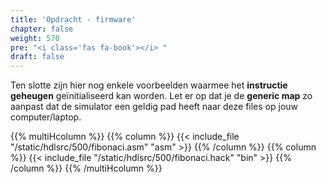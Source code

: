 ```yaml
---
title: 'Opdracht - firmware'
chapter: false
weight: 570
pre: "<i class='fas fa-book'></i> "
draft: false
---
```


Ten slotte zijn hier nog enkele voorbeelden waarmee het **instructie geheugen** geïnitialiseerd kan worden. Let er op dat je de **generic map** zo aanpast dat de simulator een geldig pad heeft naar deze files op jouw computer/laptop.

{{% multiHcolumn %}}
{{% column %}}
{{< include_file "/static/hdlsrc/500/fibonaci.asm" "asm" >}}
{{% /column %}}
{{% column %}}
{{< include_file "/static/hdlsrc/500/fibonaci.hack" "bin" >}}
{{% /column %}}
{{% /multiHcolumn %}}
